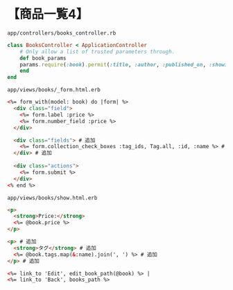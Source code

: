 
# 【商品一覧4】

`app/controllers/books_controller.rb`
```ruby
class BooksController < ApplicationController
	# Only allow a list of trusted parameters through.
	def book_params
  	params.require(:book).permit(:title, :author, :published_on, :showing, :price, tag_ids: []) #変更
	end
end
```

`app/views/books/_form.html.erb`
```html
<%= form_with(model: book) do |form| %>
  <div class="field">
	<%= form.label :price %>
	<%= form.number_field :price %>
  </div>

  <div class="fields"> # 追加
	<%= form.collection_check_boxes :tag_ids, Tag.all, :id, :name %> # 追加
  </div> # 追加
 
  <div class="actions">
	<%= form.submit %>
  </div>
<% end %>
```

`app/views/books/show.html.erb`
```html
<p>
  <strong>Price:</strong>
  <%= @book.price %>
</p>

<p> # 追加
  <strong>タグ</strong> # 追加
  <%= @book.tags.map(&:name).join(', ') %> # 追加
</p> # 追加

<%= link_to 'Edit', edit_book_path(@book) %> |
<%= link_to 'Back', books_path %>
```